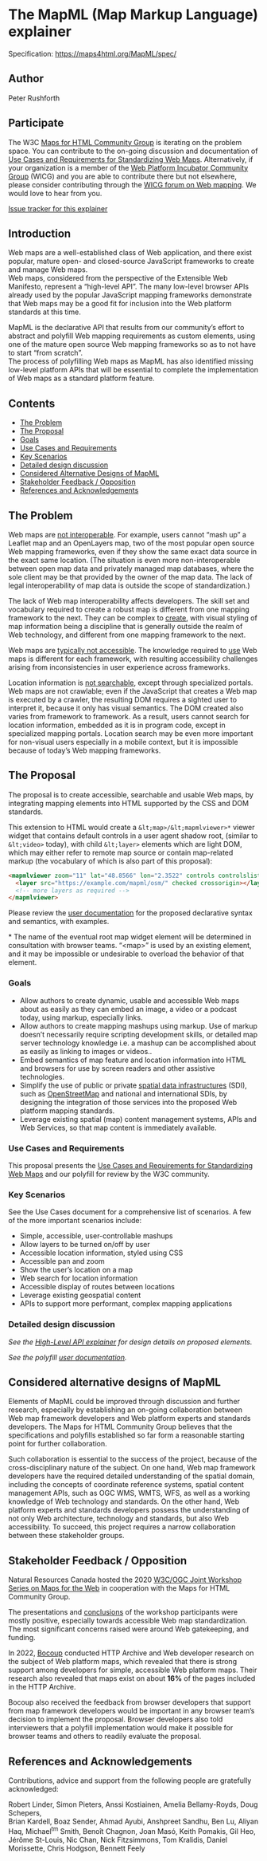 <h1>The MapML (Map Markup Language) explainer</h1>

Specification: https://maps4html.org/MapML/spec/

<h2>Author</h2>

Peter Rushforth

<h2>Participate</h2>

The W3C [Maps for HTML Community Group](https://www.w3.org/community/maps4html/) 
is iterating on the problem space. 
You can contribute to the on-going discussion and documentation of 
[Use Cases and Requirements for Standardizing Web Maps](https://maps4html.org/HTML-Map-Element-UseCases-Requirements/). 
Alternatively, if your organization is a member of the 
[Web Platform Incubator Community Group](https://www.w3.org/community/WICG/) (WICG) 
and you are able to contribute there but not elsewhere, 
please consider contributing through the [WICG forum on Web mapping](https://discourse.wicg.io/c/web-mapping/22). 
We would love to hear from you.

[Issue tracker for this explainer](https://github.com/Maps4HTML/MapML-Proposal/issues)

<h2 id="introduction">Introduction</h2>

Web maps are a well-established class of Web application, and there exist popular, 
mature open- and closed-source JavaScript frameworks to create and manage Web maps.  
Web maps, considered from the perspective of the Extensible Web Manifesto, represent 
a “high-level API”.  The many low-level browser APIs already used by the popular 
JavaScript mapping frameworks demonstrate that Web maps may be a good fit for 
inclusion into the Web platform standards at this time.  

MapML is the declarative API that results from our community’s effort to abstract 
and polyfill Web mapping requirements as custom elements, using one of the mature 
open source Web mapping frameworks so as to not have to start “from scratch”.  
The process of polyfilling Web maps as MapML has also identified missing low-level 
platform APIs that will be essential to complete the implementation of Web maps 
as a standard platform feature.

<h2>Contents</h2>

- [The Problem](#the-problem)
- [The Proposal](#the-proposal)
- [Goals](#goals)
- [Use Cases and Requirements](#use-cases-and-requirements)
- [Key Scenarios](#key-scenarios)
- [Detailed design discussion](#detailed-design-discussion)
- [Considered Alternative Designs of MapML](#considered-alternative-designs-of-mapml)
- [Stakeholder Feedback / Opposition](#stakeholder-feedback--opposition)
- [References and Acknowledgements](#references-and-acknowledgements)

<h2 id="the-problem">The Problem</h2>

Web maps are <span style="text-decoration:underline;">not interoperable</span>. 
For example, users cannot “mash up” a Leaflet map and an OpenLayers map, two of 
the most popular open source Web mapping frameworks, even if they show the same 
exact data source in the exact same location.  (The situation is even more 
non-interoperable between open map data and privately managed map databases, 
where the sole client may be that provided by the owner of the map data. The 
lack of legal interoperability of map data is outside the scope of standardization.)

The lack of Web map interoperability affects developers. The skill set and 
vocabulary required to create a robust map is different from one mapping framework 
to the next. They can be complex to <span style="text-decoration:underline;">create</span>, 
with visual styling of map information being a discipline that is generally 
outside the realm of Web technology, and different from one mapping framework to 
the next.

Web maps are [typically not accessible](https://github.com/Malvoz/web-maps-wcag-evaluation/blob/master/README.md). 
The knowledge required to <span style="text-decoration:underline;">use</span> Web 
maps is different for each framework, with resulting accessibility challenges 
arising from inconsistencies in user experience across frameworks.

Location information is <span style="text-decoration:underline;">not searchable</span>, 
except through specialized portals. Web maps are not crawlable; even if the JavaScript 
that creates a Web map is executed by a crawler, the resulting DOM requires a 
sighted user to interpret it, because it only has visual semantics.  The DOM created 
also varies from framework to framework. As a result, users cannot search for 
location information, embedded as it is in program code, except in specialized 
mapping portals. Location search may be even more important for non-visual users 
especially in a mobile context, but it is impossible because of today’s Web mapping 
frameworks.

<h2 id="the-proposal">The Proposal</h2>

The proposal is to create accessible, searchable and usable Web maps, by integrating 
mapping elements into HTML supported by the CSS and DOM standards.

This extension to HTML would create a `&lt;map>/&lt;mapmlviewer>*` viewer widget 
that contains default controls in a user agent shadow root, (similar to `&lt;video>` 
today), with child `&lt;layer>` elements which are light DOM, which may either 
refer to remote map source or contain map-related markup (the vocabulary of which 
is also part of this proposal):

```html
<mapmlviewer zoom="11" lat="48.8566" lon="2.3522" controls controlslist="nolayer noreload" projection="OSMTILE">
  <layer src="https://example.com/mapml/osm/" checked crossorigin></layer>
  <!-- more layers as required -->
</mapmlviewer>
```

Please review  the [user documentation](https://maps4html.org/web-map-doc/docs/) 
for the proposed declarative syntax and semantics, with examples.

\* The name of the eventual root map widget element will be determined in consultation 
with browser teams. “&lt;map>” is used by an existing element, and it may be 
impossible or undesirable to overload the behavior of that element.

<h3 id="goals">Goals</h3>

* Allow authors to create dynamic, usable and accessible Web maps about as easily 
as they can embed an image, a video or a podcast today, using markup, especially links.
* Allow authors to create mapping mashups using markup. Use of markup doesn’t 
necessarily require scripting development skills, or detailed map server technology 
knowledge i.e. a mashup can be accomplished about as easily as linking to images 
or videos..
* Embed semantics of map feature and location information into HTML and browsers 
for use by screen readers and other assistive technologies.
* Simplify the use of public or private [spatial data infrastructures](https://en.wikipedia.org/wiki/Spatial_data_infrastructure) 
(SDI), such as [OpenStreetMap](https://wiki.openstreetmap.org/wiki/Main_Page) 
and national and international SDIs, by designing the integration of those services 
into the proposed Web platform mapping standards.
* Leverage existing spatial (map) content management systems, APIs and Web Services, 
so that map content is immediately available.

<h3 id="use-cases-and-requirements">Use Cases and Requirements</h3>

This proposal presents the [Use Cases and Requirements for Standardizing Web Maps](https://maps4html.org/HTML-Map-Element-UseCases-Requirements/) 
and our polyfill for review by the W3C community.

<h3 id="key-scenarios">Key Scenarios</h3>

See the Use Cases document for a comprehensive list of scenarios.  A few of the more important scenarios include:

* Simple, accessible, user-controllable mashups
* Allow layers to be turned on/off by user
* Accessible location information, styled using CSS
* Accessible pan and zoom
* Show the user’s location on a map
* Web search for location information
* Accessible display of routes between locations
* Leverage existing geospatial content
* APIs to support more performant, complex mapping applications

<h3 id="detailed-design-discussion">Detailed design discussion</h3>

_See the [High-Level API explainer](https://github.com/Maps4HTML/MapML-Proposal/blob/main/high-level-api.md) for design details on proposed elements._

_See the polyfill [user documentation](https://maps4html.org/web-map-doc/docs/elements/mapml-viewer/)._


<h2 id="considered-alternative-designs-of-mapml">Considered alternative designs of MapML</h2>

Elements of MapML could be improved through discussion and further research, 
especially by establishing an on-going collaboration between Web map framework 
developers and Web platform experts and standards developers.  The Maps for HTML 
Community Group believes that the specifications and polyfills established so far 
form a reasonable starting point for further collaboration.  

Such collaboration is essential to the success of the project, because of the 
cross-disciplinary nature of the subject. On one hand, Web map framework developers 
have the required detailed understanding of the spatial domain, including the 
concepts of coordinate reference systems, spatial content management APIs, such 
as OGC WMS, WMTS, WFS, as well as a working knowledge of Web technology and standards. 
On the other hand, Web platform experts and standards developers possess the 
understanding of not only Web architecture, technology and standards, but also Web 
accessibility.  To succeed, this project requires a narrow collaboration between 
these stakeholder groups.  

<h2 id="stakeholder-feedback-opposition">Stakeholder Feedback / Opposition</h2>

Natural Resources Canada hosted the 2020 
[W3C/OGC Joint Workshop Series on Maps for the Web](https://www.w3.org/2020/maps/) 
in cooperation with the Maps for HTML Community Group.

The presentations and [conclusions](https://www.w3.org/2020/maps/report) of the 
workshop participants were mostly positive, especially towards accessible Web map 
standardization.  The most significant concerns raised were around Web gatekeeping, 
and funding.

In 2022, [Bocoup](https://www.w3.org/community/maps4html/participants?search=bocoup) 
conducted HTTP Archive and Web developer research on the subject of Web platform maps, 
which revealed that there is strong support among developers for simple, accessible 
Web platform maps.  Their research also revealed that maps exist on about **16%** 
of the pages included in the HTTP Archive.

Bocoup also received the feedback from browser developers that support from map 
framework developers would be important in any browser team’s decision to implement 
the proposal.  Browser developers also told interviewers that a polyfill 
implementation would make it possible for browser teams and others to readily 
evaluate the proposal.

<h2 id="references-and-acknowledgements">References and Acknowledgements</h2>

Contributions, advice and support from the following people are gratefully acknowledged:

Robert Linder, Simon Pieters, Anssi Kostiainen, Amelia Bellamy-Royds, Doug Schepers,  
Brian Kardell, Boaz Sender, Ahmad Ayubi, Anshpreet Sandhu, Ben Lu, Aliyan Haq, 
Michael<sup>tm</sup> Smith, Benoît Chagnon, Joan Masó, Keith Pomakis, Gil Heo, 
Jérôme St-Louis, Nic Chan, Nick Fitzsimmons, Tom Kralidis, Daniel Morissette, 
Chris Hodgson, Bennett Feely
